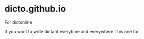 # dicto.github.io
For dictonline

If you want to write dictant everytime and everywhere
This one for
